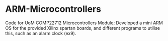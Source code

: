 # ARM-Microcontrollers

Code for UoM COMP22712 Microcontrollers Module; Developed a mini ARM OS for the provided Xilinx spartan boards, and different programs to utilise this, such as an alarm clock (ex9).